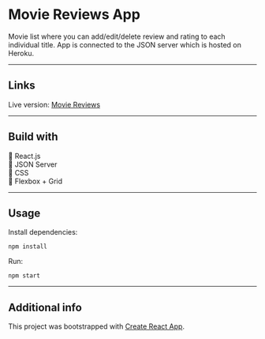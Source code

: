 # Movie Reviews App

Movie list where you can add/edit/delete review and rating to each individual title.
App is connected to the JSON server which is hosted on Heroku.

---

## Links

Live version: [Movie Reviews](https://anngladz.github.io/movie-review-app/)

---

## Build with

:small_blue_diamond: React.js  
:small_blue_diamond: JSON Server  
:small_blue_diamond: CSS  
:small_blue_diamond: Flexbox + Grid

---

## Usage

Install dependencies:

```
npm install
```

Run:

```
npm start
```

---

## Additional info

This project was bootstrapped with [Create React App](https://github.com/facebook/create-react-app).
